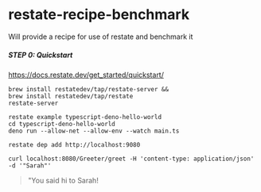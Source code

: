 # restate-recipe-benchmark
Will provide a recipe for use of restate and benchmark it


##### STEP 0: Quickstart
https://docs.restate.dev/get_started/quickstart/
```
brew install restatedev/tap/restate-server &&
brew install restatedev/tap/restate
restate-server 
```

```
restate example typescript-deno-hello-world
cd typescript-deno-hello-world
deno run --allow-net --allow-env --watch main.ts
```

```
restate dep add http://localhost:9080
```

```
curl localhost:8080/Greeter/greet -H 'content-type: application/json' -d '"Sarah"'
```

> "You said hi to Sarah!